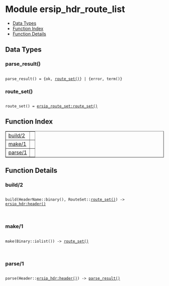 

# Module ersip_hdr_route_list #
* [Data Types](#types)
* [Function Index](#index)
* [Function Details](#functions)

<a name="types"></a>

## Data Types ##




### <a name="type-parse_result">parse_result()</a> ###


<pre><code>
parse_result() = {ok, <a href="#type-route_set">route_set()</a>} | {error, term()}
</code></pre>




### <a name="type-route_set">route_set()</a> ###


<pre><code>
route_set() = <a href="ersip_route_set.md#type-route_set">ersip_route_set:route_set()</a>
</code></pre>

<a name="index"></a>

## Function Index ##


<table width="100%" border="1" cellspacing="0" cellpadding="2" summary="function index"><tr><td valign="top"><a href="#build-2">build/2</a></td><td></td></tr><tr><td valign="top"><a href="#make-1">make/1</a></td><td></td></tr><tr><td valign="top"><a href="#parse-1">parse/1</a></td><td></td></tr></table>


<a name="functions"></a>

## Function Details ##

<a name="build-2"></a>

### build/2 ###

<pre><code>
build(HeaderName::binary(), RouteSet::<a href="#type-route_set">route_set()</a>) -&gt; <a href="ersip_hdr.md#type-header">ersip_hdr:header()</a>
</code></pre>
<br />

<a name="make-1"></a>

### make/1 ###

<pre><code>
make(Binary::iolist()) -&gt; <a href="#type-route_set">route_set()</a>
</code></pre>
<br />

<a name="parse-1"></a>

### parse/1 ###

<pre><code>
parse(Header::<a href="ersip_hdr.md#type-header">ersip_hdr:header()</a>) -&gt; <a href="#type-parse_result">parse_result()</a>
</code></pre>
<br />

